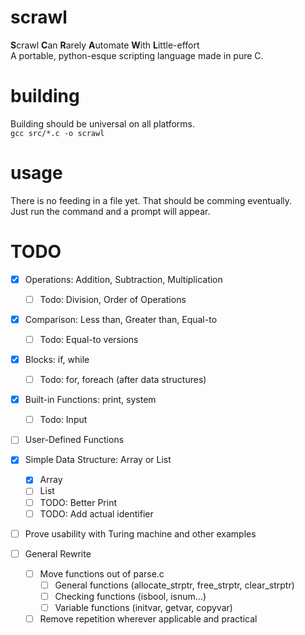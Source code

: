 # scrawl
**S**crawl **C**an **R**arely **A**utomate **W**ith **L**ittle-effort  
A portable, python-esque scripting language made in pure C.

# building
Building should be universal on all platforms.  
`gcc src/*.c -o scrawl`  
  
# usage
There is no feeding in a file yet. That should be comming eventually.  
Just run the command and a prompt will appear.

# TODO
- [x] Operations: Addition, Subtraction, Multiplication  
  - [ ] Todo: Division, Order of Operations  
 
- [x] Comparison: Less than, Greater than, Equal-to  
  - [ ] Todo: Equal-to versions  
 
- [x] Blocks: if, while  
  - [ ] Todo: for, foreach (after data structures)  
 
- [x] Built-in Functions: print, system  
  - [ ] Todo: Input  

- [ ] User-Defined Functions  

- [x] Simple Data Structure: Array or List  
  - [x] Array
  - [ ] List
  - [ ] TODO: Better Print
  - [ ] TODO: Add actual identifier

- [ ] Prove usability with Turing machine and other examples  

- [ ] General Rewrite  
  - [ ] Move functions out of parse.c  
    - [ ] General functions (allocate_strptr, free_strptr, clear_strptr)  
    - [ ] Checking functions (isbool, isnum...)  
    - [ ] Variable functions (initvar, getvar, copyvar)  
  - [ ] Remove repetition wherever applicable and practical  